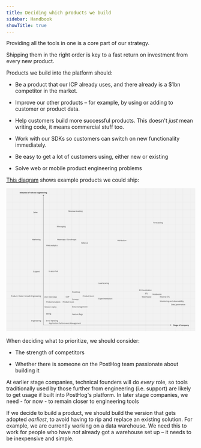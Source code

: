 ```yaml
---
title: Deciding which products we build
sidebar: Handbook
showTitle: true
---
```


Providing all the tools in one is a core part of our strategy.

Shipping them in the right order is key to a fast return on investment from every new product.

Products we build into the platform should:

* Be a product that our ICP already uses, and there already is a $1bn competitor in the market.

* Improve our other products – for example, by using or adding to customer or product data.

* Help customers build more successful products. This doesn't _just_ mean writing code, it means commercial stuff too.

* Work with our SDKs so customers can switch on new functionality immediately.

* Be easy to get a lot of customers using, either new or existing

* Solve web or mobile product engineering problems

[This diagram](https://miro.com/app/board/uXjVMF-MT74=/?share_link_id=847485164707) shows example products we could ship:

![a diagram showing which products we could build in which order](../images/product-order.png)

When deciding what to prioritize, we should consider:

* The strength of competitors

* Whether there is someone on the PostHog team passionate about building it

At earlier stage companies, technical founders will do _every_ role, so tools traditionally used by those further from engineering (i.e. support) are likely to get usage if built into PostHog's platform. In later stage companies, we need - for now - to remain closer to engineering tools

If we decide to build a product, we should build the version that gets adopted _earliest_, to avoid having to rip and replace an existing solution. For example, we are currently working on a data warehouse. We need this to work for people who have _not_ already got a warehouse set up – it needs to be inexpensive and simple.
